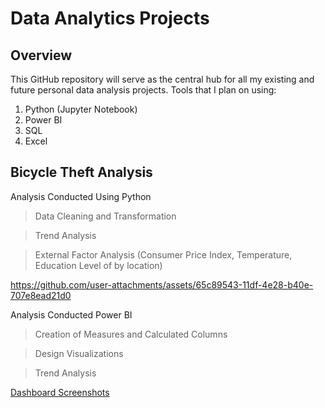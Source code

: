 # Data Analytics Projects

## Overview
This GitHub repository will serve as the central hub for all my existing and future personal data analysis projects.
Tools that I plan on using:
1. Python (Jupyter Notebook)
2. Power BI 
3. SQL
4. Excel

## Bicycle Theft Analysis

Analysis Conducted Using Python 

> Data Cleaning and Transformation

> Trend Analysis

> External Factor Analysis (Consumer Price Index, Temperature, Education Level of by location)

https://github.com/user-attachments/assets/65c89543-11df-4e28-b40e-707e8ead21d0

Analysis Conducted Power BI 

> Creation of Measures and Calculated Columns

> Design Visualizations

> Trend Analysis

[Dashboard Screenshots](Bicycle%20Theft%20Analysis/Dashboard%20Screenshots.pdf)





